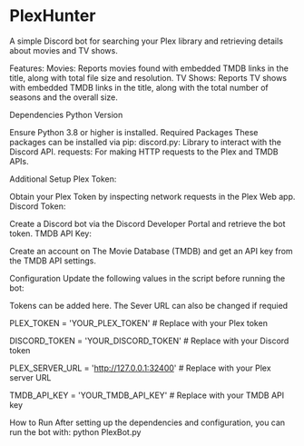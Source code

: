 # PlexHunter
A simple Discord bot for searching your Plex library and retrieving details about movies and TV shows.

Features:
Movies: Reports movies found with embedded TMDB links in the title, along with total file size and resolution.
TV Shows: Reports TV shows with embedded TMDB links in the title, along with the total number of seasons and the overall size.

Dependencies
Python Version

Ensure Python 3.8 or higher is installed.
Required Packages These packages can be installed via pip:
discord.py: Library to interact with the Discord API.
requests: For making HTTP requests to the Plex and TMDB APIs.

Additional Setup
Plex Token:

Obtain your Plex Token by inspecting network requests in the Plex Web app.
Discord Token:

Create a Discord bot via the Discord Developer Portal and retrieve the bot token.
TMDB API Key:

Create an account on The Movie Database (TMDB) and get an API key from the TMDB API settings.

Configuration
Update the following values in the script before running the bot:

Tokens can be added here. The Sever URL can also be changed if requied

PLEX_TOKEN = 'YOUR_PLEX_TOKEN'  # Replace with your Plex token

DISCORD_TOKEN = 'YOUR_DISCORD_TOKEN'  # Replace with your Discord token

PLEX_SERVER_URL = 'http://127.0.0.1:32400'  # Replace with your Plex server URL

TMDB_API_KEY = 'YOUR_TMDB_API_KEY'  # Replace with your TMDB API key


How to Run
After setting up the dependencies and configuration, you can run the bot with:
python PlexBot.py
